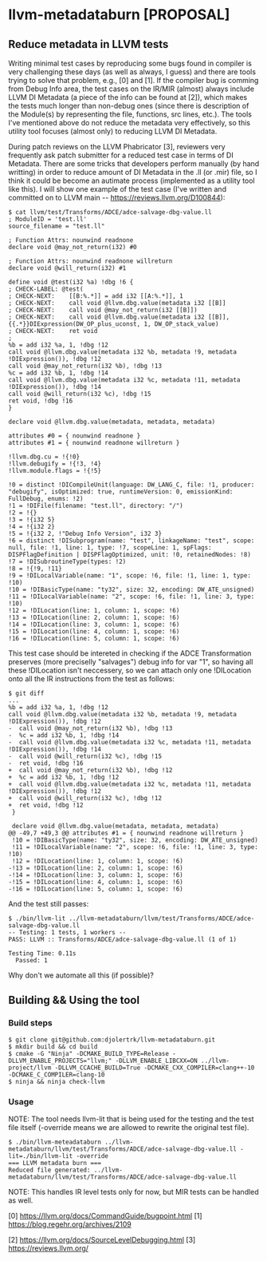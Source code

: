 # llvm-metadataburn [PROPOSAL]
## Reduce metadata in LLVM tests

Writing minimal test cases by reproducing some bugs found in compiler is very challenging these days (as well as always, I guess) and there are tools trying to solve that problem, e.g., [0] and [1]. If the compiler bug is comming from Debug Info area, the test cases on the IR/MIR (almost) always include LLVM DI Metadata (a piece of the info can be found at [2]), which makes the tests much longer than non-debug ones (since there is description of the Module(s) by representing the file, functions, src lines, etc.). The tools I've mentioned above do not reduce the metadata very effectively, so this utility tool focuses (almost only) to reducing LLVM DI Metadata.

During patch reviews on the LLVM Phabricator [3], reviewers very frequently ask patch submitter for a reduced test case in terms of DI Metadata. There are some tricks that developers perform manually (by hand writting) in order to reduce amount of DI Metadata in the .ll (or .mir) file, so I think it could be become an autimate process (implemented as a utility tool like this). I will show one example of the test case (I've written and committed on to LLVM main -- https://reviews.llvm.org/D100844):

    $ cat llvm/test/Transforms/ADCE/adce-salvage-dbg-value.ll
    ; ModuleID = 'test.ll'
    source_filename = "test.ll"
    
    ; Function Attrs: nounwind readnone
    declare void @may_not_return(i32) #0
    
    ; Function Attrs: nounwind readnone willreturn
    declare void @will_return(i32) #1
    
    define void @test(i32 %a) !dbg !6 {
    ; CHECK-LABEL: @test(
    ; CHECK-NEXT:    [[B:%.*]] = add i32 [[A:%.*]], 1
    ; CHECK-NEXT:    call void @llvm.dbg.value(metadata i32 [[B]]
    ; CHECK-NEXT:    call void @may_not_return(i32 [[B]])
    ; CHECK-NEXT:    call void @llvm.dbg.value(metadata i32 [[B]], {{.*}}DIExpression(DW_OP_plus_uconst, 1, DW_OP_stack_value)
    ; CHECK-NEXT:    ret void
    ;
    %b = add i32 %a, 1, !dbg !12
    call void @llvm.dbg.value(metadata i32 %b, metadata !9, metadata !DIExpression()), !dbg !12
    call void @may_not_return(i32 %b), !dbg !13
    %c = add i32 %b, 1, !dbg !14
    call void @llvm.dbg.value(metadata i32 %c, metadata !11, metadata !DIExpression()), !dbg !14
    call void @will_return(i32 %c), !dbg !15
    ret void, !dbg !16
    }
    
    declare void @llvm.dbg.value(metadata, metadata, metadata)
    
    attributes #0 = { nounwind readnone }
    attributes #1 = { nounwind readnone willreturn }
    
    !llvm.dbg.cu = !{!0}
    !llvm.debugify = !{!3, !4}
    !llvm.module.flags = !{!5}
    
    !0 = distinct !DICompileUnit(language: DW_LANG_C, file: !1, producer: "debugify", isOptimized: true, runtimeVersion: 0, emissionKind: FullDebug, enums: !2)
    !1 = !DIFile(filename: "test.ll", directory: "/")
    !2 = !{}
    !3 = !{i32 5}
    !4 = !{i32 2}
    !5 = !{i32 2, !"Debug Info Version", i32 3}
    !6 = distinct !DISubprogram(name: "test", linkageName: "test", scope: null, file: !1, line: 1, type: !7, scopeLine: 1, spFlags: DISPFlagDefinition | DISPFlagOptimized, unit: !0, retainedNodes: !8)
    !7 = !DISubroutineType(types: !2)
    !8 = !{!9, !11}
    !9 = !DILocalVariable(name: "1", scope: !6, file: !1, line: 1, type: !10)
    !10 = !DIBasicType(name: "ty32", size: 32, encoding: DW_ATE_unsigned)
    !11 = !DILocalVariable(name: "2", scope: !6, file: !1, line: 3, type: !10)
    !12 = !DILocation(line: 1, column: 1, scope: !6)
    !13 = !DILocation(line: 2, column: 1, scope: !6)
    !14 = !DILocation(line: 3, column: 1, scope: !6)
    !15 = !DILocation(line: 4, column: 1, scope: !6)
    !16 = !DILocation(line: 5, column: 1, scope: !6)

This test case should be intereted in checking if the ADCE Transformation preserves (more preciselly "salvages") debug info for var "1", so having all these !DILocation isn't neccessery, so we can attach only one !DILocation onto all the IR instructions from the test as follows:

    $ git diff
    ...
    %b = add i32 %a, 1, !dbg !12
    call void @llvm.dbg.value(metadata i32 %b, metadata !9, metadata !DIExpression()), !dbg !12
    -  call void @may_not_return(i32 %b), !dbg !13
    -  %c = add i32 %b, 1, !dbg !14
    -  call void @llvm.dbg.value(metadata i32 %c, metadata !11, metadata !DIExpression()), !dbg !14
    -  call void @will_return(i32 %c), !dbg !15
    -  ret void, !dbg !16
    +  call void @may_not_return(i32 %b), !dbg !12
    +  %c = add i32 %b, 1, !dbg !12
    +  call void @llvm.dbg.value(metadata i32 %c, metadata !11, metadata !DIExpression()), !dbg !12
    +  call void @will_return(i32 %c), !dbg !12
    +  ret void, !dbg !12
     }
 
     declare void @llvm.dbg.value(metadata, metadata, metadata)
    @@ -49,7 +49,3 @@ attributes #1 = { nounwind readnone willreturn }
     !10 = !DIBasicType(name: "ty32", size: 32, encoding: DW_ATE_unsigned)
     !11 = !DILocalVariable(name: "2", scope: !6, file: !1, line: 3, type: !10)
     !12 = !DILocation(line: 1, column: 1, scope: !6)
    -!13 = !DILocation(line: 2, column: 1, scope: !6)
    -!14 = !DILocation(line: 3, column: 1, scope: !6)
    -!15 = !DILocation(line: 4, column: 1, scope: !6)
    -!16 = !DILocation(line: 5, column: 1, scope: !6)

And the test still passes:

    $ ./bin/llvm-lit ../llvm-metadataburn/llvm/test/Transforms/ADCE/adce-salvage-dbg-value.ll
    -- Testing: 1 tests, 1 workers --
    PASS: LLVM :: Transforms/ADCE/adce-salvage-dbg-value.ll (1 of 1)
    
    Testing Time: 0.11s
      Passed: 1

Why don't we automate all this (if possible)?

## Building && Using the tool

### Build steps

    $ git clone git@github.com:djolertrk/llvm-metadataburn.git
    $ mkdir build && cd build
    $ cmake -G "Ninja" -DCMAKE_BUILD_TYPE=Release -DLLVM_ENABLE_PROJECTS="llvm;" -DLLVM_ENABLE_LIBCXX=ON ../llvm-project/llvm -DLLVM_CCACHE_BUILD=True -DCMAKE_CXX_COMPILER=clang++-10 -DCMAKE_C_COMPILER=clang-10
    $ ninja && ninja check-llvm
    
### Usage
NOTE: The tool needs llvm-lit that is being used for the testing and the test file itself (-override means we are allowed to rewrite the original test file).

    $ ./bin/llvm-meteadataburn ../llvm-metadataburn/llvm/test/Transforms/ADCE/adce-salvage-dbg-value.ll -lit=./bin/llvm-lit -override
    === LLVM metadata burn ===
    Reduced file generated: ../llvm-metadataburn/llvm/test/Transforms/ADCE/adce-salvage-dbg-value.ll

NOTE: This handles IR level tests only for now, but MIR tests can be handled as well.

[0] https://llvm.org/docs/CommandGuide/bugpoint.html
[1] https://blog.regehr.org/archives/2109

[2] https://llvm.org/docs/SourceLevelDebugging.html
[3] https://reviews.llvm.org/
